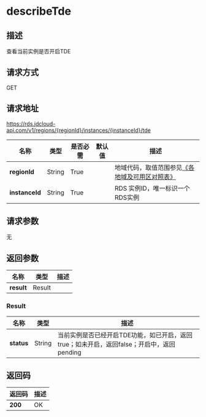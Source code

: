 # describeTde


## 描述
查看当前实例是否开启TDE

## 请求方式
GET

## 请求地址
https://rds.jdcloud-api.com/v1/regions/{regionId}/instances/{instanceId}/tde

|名称|类型|是否必需|默认值|描述|
|---|---|---|---|---|
|**regionId**|String|True| |地域代码，取值范围参见[《各地域及可用区对照表》](../Enum-Definitions/Regions-AZ.md)|
|**instanceId**|String|True| |RDS 实例ID，唯一标识一个RDS实例|

## 请求参数
无


## 返回参数
|名称|类型|描述|
|---|---|---|
|**result**|Result| |

### Result
|名称|类型|描述|
|---|---|---|
|**status**|String|当前实例是否已经开启TDE功能，如已开启，返回true；如未开启，返回false；开启中，返回pending|

## 返回码
|返回码|描述|
|---|---|
|**200**|OK|
